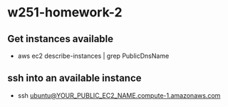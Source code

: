 # w251-homework-2


## Get instances available

- aws ec2 describe-instances | grep PublicDnsName

## ssh into an available instance

- ssh ubuntu@YOUR_PUBLIC_EC2_NAME.compute-1.amazonaws.com
